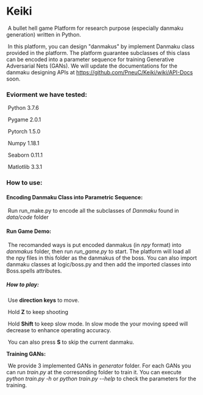 # Keiki

​	A bullet hell game Platform for research purpose (especially danmaku generation) written in Python.

​	In this platform, you can design "danmakus" by implement Danmaku class provided in the platform. The platform guarantee subclasses of this class can be encoded into a parameter sequence for training Generative Adversarial Nets (GANs). We will update the documentations for the danmaku designing APIs at https://github.com/PneuC/Keiki/wiki/API-Docs soon.

### Eviorment we have tested:

​	Python 3.7.6

​	Pygame 2.0.1

​	Pytorch 1.5.0

​	Numpy 1.18.1

​	Seaborn 0.11.1

​	Matlotlib 3.3.1

### How to use:

#### Encoding Danmaku Class into Parametric Sequence:

​	Run run_make.py to encode all the subclasses of *Danmaku* found in *data/code* folder

#### Run Game Demo:

​	The recomanded ways is put encoded danmakus (in *npy* format) into *danmakus* folder, then run *run_game.py* to start. The platform will load all the npy files in this folder as the danmakus of the boss. You can also import danmaku classes at logic/boss.py and then add the imported classes into Boss.spells attributes.

##### How to play:

​	Use **direction keys** to move. 

​	Hold **Z** to keep shooting

​	Hold **Shift** to keep slow mode. In slow mode the your moving speed will decrease to enhance operating accuracy.

​	You can also press **S** to skip the current danmaku.

**Training GANs:**

​	We provide 3 implemented GANs in *generator* folder. For each GANs you can run *train.py* at the corresonding folder to train it. You can execute *python train.py -h* or *python train.py --help* to check the parameters for the training. 